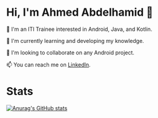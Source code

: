    # Hi, I'm Ahmed Abdelhamid 👋

🌱 I'm an ITI Trainee interested in Android, Java, and Kotlin.

🌱 I'm currently learning and developing my knowledge.

💞️ I'm looking to collaborate on any Android project.

📫 You can reach me on [LinkedIn](https://www.linkedin.com/in/ahmed-aabdelhamid/).

# Stats

[![Anurag's GitHub stats](https://github-readme-stats.vercel.app/api?username=ahmedabdelhamid399&theme=default)](https://github.com/anuraghazra/github-readme-stats)
